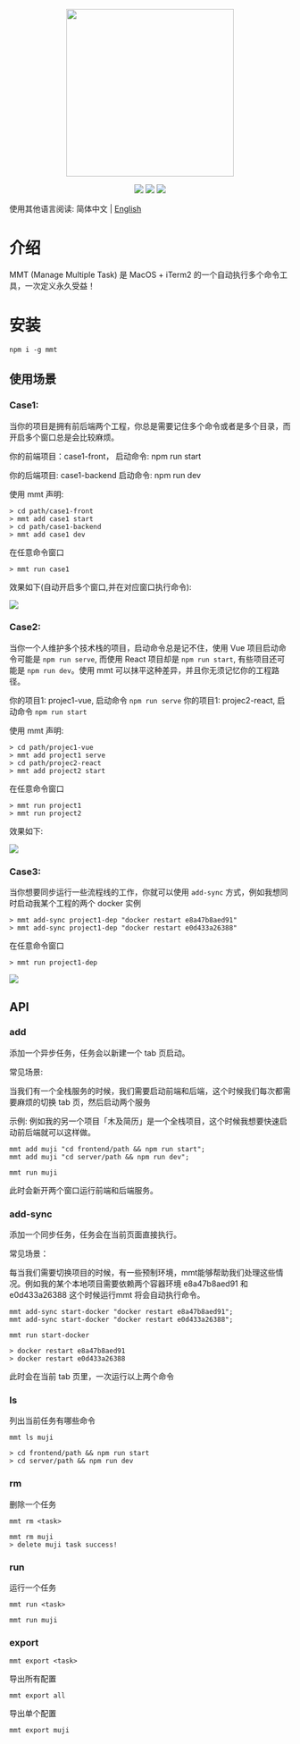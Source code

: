 
<p align="center">
  <img src="./source/mmt-logo.png" width="300" />
</p>

<p align="center">
    <a href="https://npmcharts.com/compare/mmt?minimal=true" rel="nofollow"><img src="https://img.shields.io/npm/dm/mmt.svg" style="max-width:100%;"></a>
    <a href="https://www.npmjs.com/package/mmt" rel="nofollow"><img src="https://img.shields.io/npm/v/mmt.svg" style="max-width:100%;"></a>
    <a href="https://www.npmjs.com/package/mmt" rel="nofollow"><img src="https://img.shields.io/npm/l/mmt.svg?style=flat" style="max-width:100%;"></a>
</p>

使用其他语言阅读: 简体中文 | [English](./README_en.md)

# 介绍

MMT (Manage Multiple Task) 是 MacOS + iTerm2 的一个自动执行多个命令工具，一次定义永久受益！


# 安装
```
npm i -g mmt
```
## 使用场景

### Case1:

当你的项目是拥有前后端两个工程，你总是需要记住多个命令或者是多个目录，而开启多个窗口总是会比较麻烦。

你的前端项目：case1-front， 启动命令: npm run start

你的后端项目: case1-backend 启动命令: npm run dev

使用 mmt 声明:
```
> cd path/case1-front
> mmt add case1 start
> cd path/case1-backend
> mmt add case1 dev
```

在任意命令窗口
```
> mmt run case1
```

效果如下(自动开启多个窗口,并在对应窗口执行命令):

![](./source/case1.gif)

### Case2:

当你一个人维护多个技术栈的项目，启动命令总是记不住，使用 Vue 项目启动命令可能是 `npm run serve`, 而使用 React 项目却是 `npm run start`, 有些项目还可能是 `npm run dev`。使用 mmt 可以抹平这种差异，并且你无须记忆你的工程路径。

你的项目1: projec1-vue, 启动命令 `npm run serve`
你的项目1: projec2-react, 启动命令 `npm run start`


使用 mmt 声明:
```
> cd path/projec1-vue
> mmt add project1 serve
> cd path/projec2-react
> mmt add project2 start
```

在任意命令窗口
```
> mmt run project1
> mmt run project2
```

效果如下:

![](./source/case2.gif)

### Case3:

当你想要同步运行一些流程线的工作，你就可以使用 `add-sync` 方式，例如我想同时启动我某个工程的两个 docker 实例


```
> mmt add-sync project1-dep "docker restart e8a47b8aed91"
> mmt add-sync project1-dep "docker restart e0d433a26388"
```

在任意命令窗口
```
> mmt run project1-dep
```

![](./source/case3.gif)

## API

### add

添加一个异步任务，任务会以新建一个 tab 页启动。

常见场景:

当我们有一个全栈服务的时候，我们需要启动前端和后端，这个时候我们每次都需要麻烦的切换 tab 页，然后启动两个服务

示例:
例如我的另一个项目「木及简历」是一个全栈项目，这个时候我想要快速启动前后端就可以这样做。
```
mmt add muji "cd frontend/path && npm run start";
mmt add muji "cd server/path && npm run dev";

mmt run muji
```
此时会新开两个窗口运行前端和后端服务。

### add-sync

添加一个同步任务，任务会在当前页面直接执行。

常见场景：

每当我们需要切换项目的时候，有一些预制环境，mmt能够帮助我们处理这些情况。例如我的某个本地项目需要依赖两个容器环境 e8a47b8aed91 和 e0d433a26388 这个时候运行mmt 将会自动执行命令。

```
mmt add-sync start-docker "docker restart e8a47b8aed91";
mmt add-sync start-docker "docker restart e0d433a26388";

mmt run start-docker

> docker restart e8a47b8aed91
> docker restart e0d433a26388
```
此时会在当前 tab 页里，一次运行以上两个命令


### ls

列出当前任务有哪些命令

```
mmt ls muji

> cd frontend/path && npm run start
> cd server/path && npm run dev

```

### rm
删除一个任务

`mmt rm <task>`

```
mmt rm muji
> delete muji task success!
```

### run

运行一个任务

`mmt run <task>`

```
mmt run muji
```

### export

`mmt export <task>`

导出所有配置
```
mmt export all
```

导出单个配置

```
mmt export muji
```

